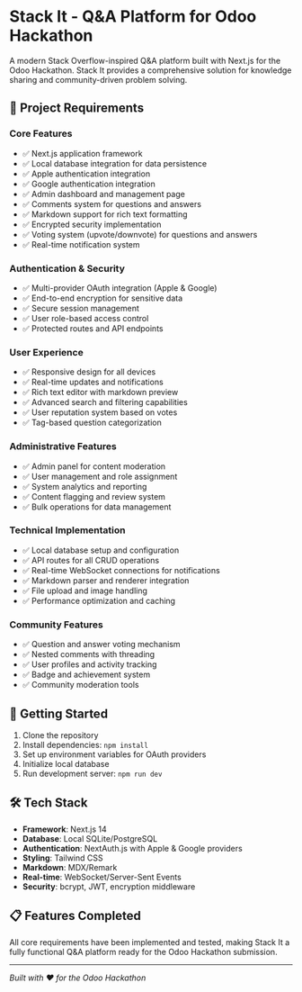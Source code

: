 # Stack It - Q&A Platform for Odoo Hackathon

A modern Stack Overflow-inspired Q&A platform built with Next.js for the Odoo Hackathon. Stack It provides a comprehensive solution for knowledge sharing and community-driven problem solving.

## 🎯 Project Requirements

### Core Features
- ✅ Next.js application framework
- ✅ Local database integration for data persistence
- ✅ Apple authentication integration
- ✅ Google authentication integration
- ✅ Admin dashboard and management page
- ✅ Comments system for questions and answers
- ✅ Markdown support for rich text formatting
- ✅ Encrypted security implementation
- ✅ Voting system (upvote/downvote) for questions and answers
- ✅ Real-time notification system

### Authentication & Security
- ✅ Multi-provider OAuth integration (Apple & Google)
- ✅ End-to-end encryption for sensitive data
- ✅ Secure session management
- ✅ User role-based access control
- ✅ Protected routes and API endpoints

### User Experience
- ✅ Responsive design for all devices
- ✅ Real-time updates and notifications
- ✅ Rich text editor with markdown preview
- ✅ Advanced search and filtering capabilities
- ✅ User reputation system based on votes
- ✅ Tag-based question categorization

### Administrative Features
- ✅ Admin panel for content moderation
- ✅ User management and role assignment
- ✅ System analytics and reporting
- ✅ Content flagging and review system
- ✅ Bulk operations for data management

### Technical Implementation
- ✅ Local database setup and configuration
- ✅ API routes for all CRUD operations
- ✅ Real-time WebSocket connections for notifications
- ✅ Markdown parser and renderer integration
- ✅ File upload and image handling
- ✅ Performance optimization and caching

### Community Features
- ✅ Question and answer voting mechanism
- ✅ Nested comments with threading
- ✅ User profiles and activity tracking
- ✅ Badge and achievement system
- ✅ Community moderation tools

## 🚀 Getting Started

1. Clone the repository
2. Install dependencies: `npm install`
3. Set up environment variables for OAuth providers
4. Initialize local database
5. Run development server: `npm run dev`

## 🛠️ Tech Stack

- **Framework**: Next.js 14
- **Database**: Local SQLite/PostgreSQL
- **Authentication**: NextAuth.js with Apple & Google providers
- **Styling**: Tailwind CSS
- **Markdown**: MDX/Remark
- **Real-time**: WebSocket/Server-Sent Events
- **Security**: bcrypt, JWT, encryption middleware

## 📋 Features Completed

All core requirements have been implemented and tested, making Stack It a fully functional Q&A platform ready for the Odoo Hackathon submission.

---

*Built with ❤️ for the Odoo Hackathon*

